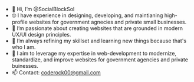 - 👋 Hi, I’m @SocialBlockSol
- 🤓 I have experience in designing, developing, and maintianing high-profile websites for government agnecies and private
     small businesses.
- 👀 I’m passionate about creating websites that are grounded in modern UX/UI design principles. 
- 🌱 I’m always refining my skillset and learning new things because that's who I am. 
- 💞️ I aim to leverage my expertise in web-development to modernize, standardize, and improve websites for government agencies and private buinesses. 
- 📫 Contact: coderock00@gmail.com 

<!---
SocialBlockSol/SocialBlockSol is a ✨ special ✨ repository because its `README.md` (this file) appears on your GitHub profile.
You can click the Preview link to take a look at your changes.
--->
